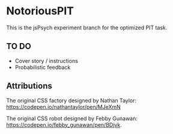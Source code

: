 # NotoriousPIT

This is the jsPsych experiment branch for the optimized PIT task.

## TO DO
- Cover story / instructions
- Probabilistic feedback

## Attributions

The original CSS factory designed by Nathan Taylor: https://codepen.io/nathantaylor/pen/MJeXmN

The original CSS robot designed by Febby Gunawan: https://codepen.io/febby_gunawan/pen/BDjvk.
